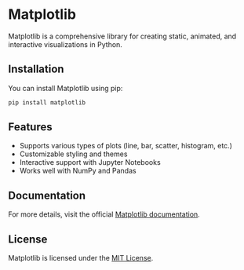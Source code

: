 # Matplotlib

Matplotlib is a comprehensive library for creating static, animated, and interactive visualizations in Python.

## Installation

You can install Matplotlib using pip:

```bash
pip install matplotlib
```

## Features
- Supports various types of plots (line, bar, scatter, histogram, etc.)
- Customizable styling and themes
- Interactive support with Jupyter Notebooks
- Works well with NumPy and Pandas

## Documentation
For more details, visit the official [Matplotlib documentation](https://matplotlib.org/stable/contents.html).

## License
Matplotlib is licensed under the [MIT License](https://opensource.org/licenses/MIT).
